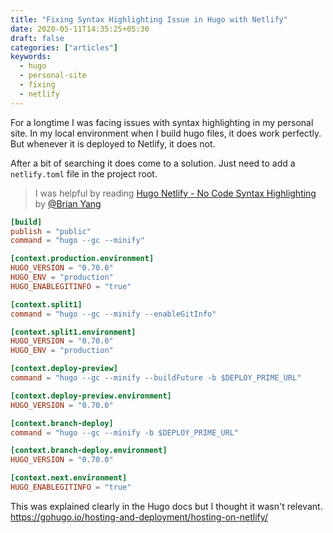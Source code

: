 ```yaml
---
title: "Fixing Syntax Highlighting Issue in Hugo with Netlify"
date: 2020-05-11T14:35:25+05:30
draft: false
categories: ["articles"]
keywords:
  - hugo
  - personal-site
  - fixing
  - netlify
---
```


For a longtime I was facing issues with syntax highlighting in my personal site. In my local environment when I build hugo files, it does work perfectly. But whenever it is deployed to Netlify, it does not.

After a bit of searching it does come to a solution. Just need to add a `netlify.toml` file in the project root.

<!--more-->

> I was helpful by reading [Hugo Netlify - No Code Syntax Highlighting](http://brianyang.com/hugo-netlify-no-code-syntax-highlighting/) by [@Brian Yang](https://twitter.com/brianyang)

```toml
[build]
publish = "public"
command = "hugo --gc --minify"

[context.production.environment]
HUGO_VERSION = "0.70.0"
HUGO_ENV = "production"
HUGO_ENABLEGITINFO = "true"

[context.split1]
command = "hugo --gc --minify --enableGitInfo"

[context.split1.environment]
HUGO_VERSION = "0.70.0"
HUGO_ENV = "production"

[context.deploy-preview]
command = "hugo --gc --minify --buildFuture -b $DEPLOY_PRIME_URL"

[context.deploy-preview.environment]
HUGO_VERSION = "0.70.0"

[context.branch-deploy]
command = "hugo --gc --minify -b $DEPLOY_PRIME_URL"

[context.branch-deploy.environment]
HUGO_VERSION = "0.70.0"

[context.next.environment]
HUGO_ENABLEGITINFO = "true"
```

This was explained clearly in the Hugo docs but I thought it wasn't relevant.
https://gohugo.io/hosting-and-deployment/hosting-on-netlify/
